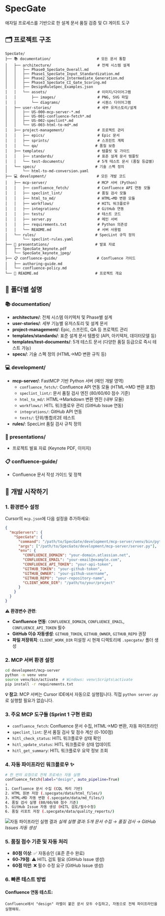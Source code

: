 # SpecGate

애자일 프로세스를 기반으로 한 설계 문서 품질 검증 및 CI 게이트 도구

## 🗂️ 프로젝트 구조

```
SpecGate/
├── 📚 documentation/                     # 모든 문서 통합
│   ├── architecture/                     # 전체 시스템 설계
│   │   ├── Phase0_SpecGate_Overall.md
│   │   ├── Phase1_SpecGate_Input_Standardization.md
│   │   ├── Phase2_SpecGate_Intermediate_Generation.md
│   │   ├── Phase3_SpecGate_CI_Gate_Scoring.md
│   │   ├── DesignRuleSpec_Examples.json
│   │   └── assets/                       # 이미지/다이어그램
│   │       ├── images/                   # PNG, SVG 파일
│   │       └── diagrams/                 # 시퀀스 다이어그램
│   ├── user-stories/                     # 세부 유저스토리/설계
│   │   ├── US-000-mcp-server-*.md
│   │   ├── US-001-confluence-fetch*.md
│   │   ├── US-002-speclint*.md
│   │   └── US-003-html-to-md*.md
│   ├── project-management/               # 프로젝트 관리
│   │   ├── epics/                        # Epic 문서
│   │   ├── sprints/                      # 스프린트 계획
│   │   └── qa/                          # 품질 보증
│   ├── templates/                        # 템플릿 및 가이드
│   │   ├── standards/                    # 표준 설계 문서 템플릿
│   │   └── test-documents/               # 5개 테스트 문서 (품질 등급별)
│   └── specs/                           # 기술 스펙 정의
│       └── html-to-md-conversion.yaml
├── 💻 development/                       # 모든 개발 코드
│   ├── mcp-server/                       # MCP 서버 (Python)
│   │   ├── confluence_fetch/             # Confluence API 연동 모듈
│   │   ├── speclint_lint/                # 품질 검사 모듈
│   │   ├── html_to_md/                   # HTML→MD 변환 모듈
│   │   ├── workflows/                    # HITL 워크플로우
│   │   ├── integrations/                 # GitHub 연동
│   │   ├── tests/                        # 테스트 코드
│   │   ├── server.py                     # 메인 서버
│   │   ├── requirements.txt              # Python 의존성
│   │   └── README.md                     # 서버 사용법
│   └── rules/                           # SpecLint 규칙 정의
│       └── speclint-rules.yaml
├── 🎥 presentations/                     # 발표 자료
│   ├── SpecGate_keynote.pdf
│   └── SpecGate_keynote_jpeg/
├── 📋 confluence-guide/                  # Confluence 가이드
│   ├── authoring-guide.md
│   └── confluence-policy.md
└── 📄 README.md                          # 프로젝트 개요
```

## 📂 폴더별 설명

### 📚 documentation/
- **architecture/**: 전체 시스템 아키텍처 및 Phase별 설계
- **user-stories/**: 세부 기능별 유저스토리 및 설계 문서
- **project-management/**: Epic, 스프린트, QA 등 프로젝트 관리
- **templates/standards/**: 표준 설계 문서 템플릿 (API, 아키텍처, 데이터모델 등)
- **templates/test-documents/**: 5개 테스트 문서 (다양한 품질 등급으로 즉시 테스트 가능)
- **specs/**: 기술 스펙 정의 (HTML→MD 변환 규칙 등)

### 💻 development/
- **mcp-server/**: FastMCP 기반 Python 서버 (메인 개발 영역)
  - `confluence_fetch/`: Confluence API 연동 모듈 (HTML→MD 변환 포함)
  - `speclint_lint/`: 문서 품질 검사 엔진 (80/60/60 점수 기준)
  - `html_to_md/`: HTML→Markdown 변환 엔진 (내부 모듈)
  - `workflows/`: HITL 워크플로우 관리 (GitHub Issue 연동)
  - `integrations/`: GitHub API 연동
  - `tests/`: 단위/통합/E2E 테스트
- **rules/**: SpecLint 품질 검사 규칙 정의

### 🎥 presentations/
- 프로젝트 발표 자료 (Keynote PDF, 이미지)

### 📋 confluence-guide/
- Confluence 문서 작성 가이드 및 정책

## 🚀 개발 시작하기

### 1. 환경변수 설정

Cursor의 `mcp.json`에 다음 설정을 추가하세요:

```json
{
  "mcpServers": {
    "SpecGate": {
      "command": "/path/to/SpecGate/development/mcp-server/venv/bin/python",
      "args": ["/path/to/SpecGate/development/mcp-server/server.py"],
      "env": {
        "CONFLUENCE_DOMAIN": "your-domain.atlassian.net",
        "CONFLUENCE_EMAIL": "your-email@example.com", 
        "CONFLUENCE_API_TOKEN": "your-api-token",
        "GITHUB_TOKEN": "your-github-token",
        "GITHUB_OWNER": "your-github-username",
        "GITHUB_REPO": "your-repository-name",
        "CLIENT_WORK_DIR": "/path/to/your/project"
      }
    }
  }
}
```

**⚠️ 환경변수 관련**: 
- **Confluence 연동**: `CONFLUENCE_DOMAIN`, `CONFLUENCE_EMAIL`, `CONFLUENCE_API_TOKEN` 필수
- **GitHub 이슈 자동생성**: `GITHUB_TOKEN`, `GITHUB_OWNER`, `GITHUB_REPO` 권장
- **파일 저장위치**: `CLIENT_WORK_DIR` 미설정 시 현재 디렉토리에 `.specgate/` 폴더 생성

### 2. MCP 서버 환경 설정
```bash
cd development/mcp-server
python -m venv venv
source venv/bin/activate  # Windows: venv\Scripts\activate
pip install -r requirements.txt
```

**💡 참고**: MCP 서버는 Cursor IDE에서 자동으로 실행됩니다. 직접 `python server.py`로 실행할 필요가 없습니다.

### 3. 주요 MCP 도구들 (Sprint 1 구현 완료)
- `confluence_fetch`: Confluence 문서 수집, HTML→MD 변환, 자동 파이프라인
- `speclint_lint`: 문서 품질 검사 및 점수 계산 (0-100점)
- `hitl_check_status`: HITL 워크플로우 상태 확인
- `hitl_update_status`: HITL 워크플로우 상태 업데이트
- `hitl_get_summary`: HITL 워크플로우 요약 정보 조회

### 4. 자동 파이프라인 워크플로우 ✨
```bash
# 한 번의 요청으로 전체 프로세스 자동 실행
confluence_fetch(label="design", auto_pipeline=True)
↓
1. Confluence 문서 수집 (CQL 쿼리 기반)
2. HTML 원본 저장 (.specgate/data/html_files/)
3. HTML→MD 자동 변환 (.specgate/data/md_files/)
4. 품질 검사 실행 (80/60/60 점수 기준)
5. GitHub Issue 자동 생성 (HITL 검토/필수수정)
6. 품질 리포트 저장 (.specgate/data/quality_reports/)
```

![자동 파이프라인 실행 결과](documentation/assets/screenshots/demo_2.png)
*실제 실행 결과: 5개 문서 수집 → 품질 검사 → GitHub Issues 자동 생성*

### 5. 품질 점수 기준 및 자동 처리
- **80점 이상**: ✅ 자동승인 (표준 준수 완료)
- **60-79점**: ⚠️ HITL 검토 필요 (GitHub Issue 생성)
- **60점 미만**: ❌ 필수 수정 요구 (GitHub Issue 생성)

### 6. 빠른 테스트 방법
#### Confluence 연동 테스트:
```
Confluence에서 "design" 라벨이 붙은 문서 모두 수집하고, 자동으로 전체 파이프라인을 실행해줘.
```